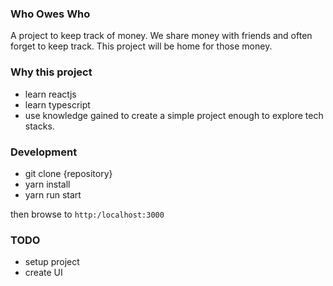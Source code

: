 ### Who Owes Who

A project to keep track of money. We share money with friends and often
forget to keep track. This project will be home for those money.

### Why this project

- learn reactjs
- learn typescript
- use knowledge gained to create a simple project enough to explore tech
  stacks.

### Development

- git clone {repository}
- yarn install
- yarn run start

then browse to `http:/localhost:3000`

### TODO

- setup project
- create UI
